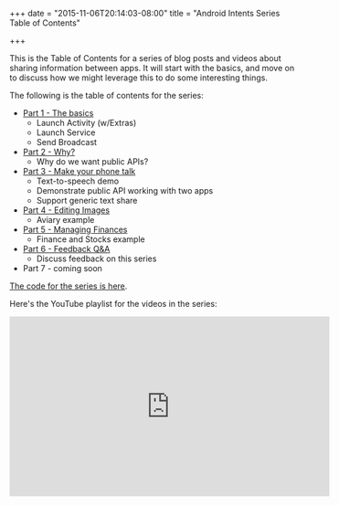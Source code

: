 +++
date = "2015-11-06T20:14:03-08:00"
title = "Android Intents Series Table of Contents"

+++

This is the Table of Contents for a series of blog posts and videos about sharing information between apps. It will start with the basics, and move on to discuss how we might leverage this to do some interesting things.

The following is the table of contents for the series:

* [Part 1 - The basics](/android/intents/part1/)
  * Launch Activity (w/Extras)
  * Launch Service
  * Send Broadcast
* [Part 2 - Why?](/android/intents/part2/)
  * Why do we want public APIs?
* [Part 3 - Make your phone talk](/android/intents/part3/)
  * Text-to-speech demo
  * Demonstrate public API working with two apps
  * Support generic text share
* [Part 4 - Editing Images](/android/intents/part4/)
  * Aviary example
* [Part 5 - Managing Finances](/android/intents/part5/)
  * Finance and Stocks example
* [Part 6 - Feedback Q&A](/android/intents/part6/)
  * Discuss feedback on this series
* Part 7 - coming soon

[The code for the series is here](https://github.com/emil10001/AndroidIntentExamples).

Here's the YouTube playlist for the videos in the series:

<iframe width="560" height="315" src="https://www.youtube.com/embed/videoseries?list=PLjGyKRwbBl0sN3LMCks_pACOk7OftwmzH" frameborder="0" allowfullscreen></iframe>
